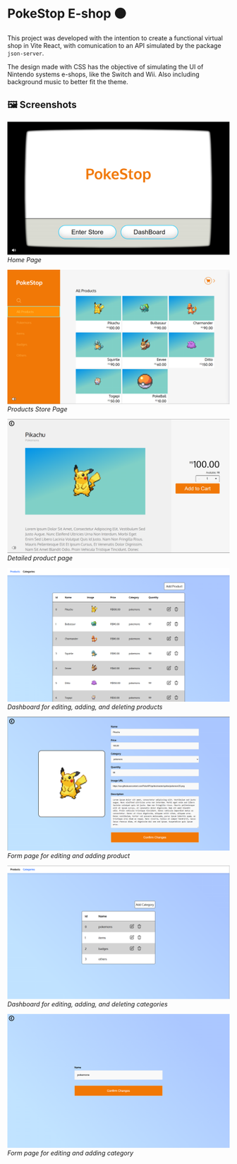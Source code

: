 # PokeStop E-shop 🟠
This project was developed with the intention to create a functional virtual shop in Vite React, with comunication to an API simulated by the package ```json-server```.

The design made with CSS has the objective of simulating the UI of Nintendo systems e-shops, like the Switch and Wii. Also including background music to better fit the theme.

## 🖼️ Screenshots

![plot](public/images/screenshots/home.png)
*Home Page*

![plot](public/images/screenshots/products.png)
*Products Store Page*

![plot](public/images/screenshots/product_details.png)
*Detailed product page*

![plot](public/images/screenshots/products_dashboard.png)
*Dashboard for editing, adding, and deleting products*

![plot](public/images/screenshots/edit_product.png)
*Form page for editing and adding product*

![plot](public/images/screenshots/categories_dashboard.png)
*Dashboard for editing, adding, and deleting categories*

![plot](public/images/screenshots/edit_category.png)
*Form page for editing and adding category*